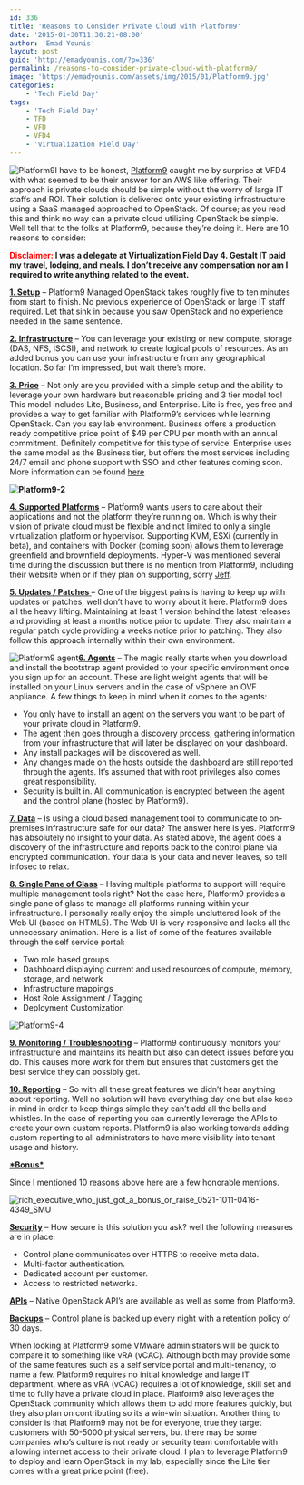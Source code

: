 ```yaml
---
id: 336
title: 'Reasons to Consider Private Cloud with Platform9'
date: '2015-01-30T11:30:21-08:00'
author: 'Emad Younis'
layout: post
guid: 'http://emadyounis.com/?p=336'
permalink: /reasons-to-consider-private-cloud-with-platform9/
image: 'https://emadyounis.com/assets/img/2015/01/Platform9.jpg'
categories:
    - 'Tech Field Day'
tags:
    - 'Tech Field Day'
    - TFD
    - VFD
    - VFD4
    - 'Virtualization Field Day'
---
```


![Platform9](https://emadyounis.com/assets/img/2015/01/Platform9.jpg?resize=254%2C147)I have to be honest, [Platform9](http://platform9.com/) caught me by surprise at VFD4 with what seemed to be their answer for an AWS like offering. Their approach is private clouds should be simple without the worry of large IT staffs and ROI. Their solution is delivered onto your existing infrastructure using a SaaS managed approached to OpenStack. Of course; as you read this and think no way can a private cloud utilizing OpenStack be simple. Well tell that to the folks at Platform9, because they’re doing it. Here are 10 reasons to consider:

**<span style="color: #ff0000;">Disclaimer:</span> I was a delegate at Virtualization Field Day 4. Gestalt IT paid my travel, lodging, and meals. I don’t receive any compensation nor am I required to write anything related to the event.**

<span style="text-decoration: underline;">**1. Setup**</span> – Platform9 Managed OpenStack takes roughly five to ten minutes from start to finish. No previous experience of OpenStack or large IT staff required. Let that sink in because you saw OpenStack and no experience needed in the same sentence.

<span style="text-decoration: underline;">**2. Infrastructure**</span> – You can leverage your existing or new compute, storage (DAS, NFS, ISCSI), and network to create logical pools of resources. As an added bonus you can use your infrastructure from any geographical location. So far I’m impressed, but wait there’s more.

<span style="text-decoration: underline;">**3. Price**</span> – Not only are you provided with a simple setup and the ability to leverage your own hardware but reasonable pricing and 3 tier model too! This model includes Lite, Business, and Enterprise. Lite is free, yes free and provides a way to get familiar with Platform9’s services while learning OpenStack. Can you say lab environment. Business offers a production ready competitive price point of $49 per CPU per month with an annual commitment. Definitely competitive for this type of service. Enterprise uses the same model as the Business tier, but offers the most services including 24/7 email and phone support with SSO and other features coming soon. More information can be found [here](http://platform9.com/product/pricing.html)

**![Platform9-2](https://emadyounis.com/assets/img/2015/01/Platform9-2.jpg?resize=487%2C292)**

**<span style="text-decoration: underline;">4. Supported Platforms</span>** – Platform9 wants users to care about their applications and not the platform they’re running on. Which is why their vision of private cloud must be flexible and not limited to only a single virtualization platform or hypervisor. Supporting KVM, ESXi (currently in beta), and containers with Docker (coming soon) allows them to leverage greenfield and brownfield deployments. Hyper-V was mentioned several time during the discussion but there is no mention from Platform9, including their website when or if they plan on supporting, sorry [Jeff](https://twitter.com/agnostic_node1).

<span style="text-decoration: underline;">**5. Updates / Patches** </span>– One of the biggest pains is having to keep up with updates or patches, well don’t have to worry about it here. Platform9 does all the heavy lifting. Maintaining at least 1 version behind the latest releases and providing at least a months notice prior to update. They also maintain a regular patch cycle providing a weeks notice prior to patching. They also follow this approach internally within their own environment.

![Platform9 agent](https://emadyounis.com/assets/img/2015/01/Platform9-agent.jpg?resize=176%2C71)<span style="text-decoration: underline;">**6. Agents**</span> – The magic really starts when you download and install the bootstrap agent provided to your specific environment once you sign up for an account. These are light weight agents that will be installed on your Linux servers and in the case of vSphere an OVF appliance. A few things to keep in mind when it comes to the agents:

- You only have to install an agent on the servers you want to be part of your private cloud in Platform9.
- The agent then goes through a discovery process, gathering information from your infrastructure that will later be displayed on your dashboard.
- Any install packages will be discovered as well.
- Any changes made on the hosts outside the dashboard are still reported through the agents. It’s assumed that with root privileges also comes great responsibility.
- Security is built in. All communication is encrypted between the agent and the control plane (hosted by Platform9).

<span style="text-decoration: underline;">**7. Data**</span> – Is using a cloud based management tool to communicate to on-premises infrastructure safe for our data? The answer here is yes. Platform9 has absolutely no insight to your data. As stated above, the agent does a discovery of the infrastructure and reports back to the control plane via encrypted communication. Your data is your data and never leaves, so tell infosec to relax.

<span style="text-decoration: underline;">**8. Single Pane of Glass**</span> – Having multiple platforms to support will require multiple management tools right? Not the case here, Platform9 provides a single pane of glass to manage all platforms running within your infrastructure. I personally really enjoy the simple uncluttered look of the Web UI (based on HTML5). The Web UI is very responsive and lacks all the unnecessary animation. Here is a list of some of the features available through the self service portal:

- Two role based groups
- Dashboard displaying current and used resources of compute, memory, storage, and network
- Infrastructure mappings
- Host Role Assignment / Tagging
- Deployment Customization

![Platform9-4](https://emadyounis.com/assets/img/2015/01/Platform9-4.jpg?resize=1024%2C210)

**<span style="text-decoration: underline;">9. Monitoring / Troubleshooting</span>** – Platform9 continuously monitors your infrastructure and maintains its health but also can detect issues before you do. This causes more work for them but ensures that customers get the best service they can possibly get.

<span style="text-decoration: underline;">**10. Reporting**</span> – So with all these great features we didn’t hear anything about reporting. Well no solution will have everything day one but also keep in mind in order to keep things simple they can’t add all the bells and whistles. In the case of reporting you can currently leverage the APIs to create your own custom reports. Platform9 is also working towards adding custom reporting to all administrators to have more visibility into tenant usage and history.

<span style="text-decoration: underline;">**\*Bonus\***</span>

Since I mentioned 10 reasons above here are a few honorable mentions.

![rich_executive_who_just_got_a_bonus_or_raise_0521-1011-0416-4349_SMU](https://emadyounis.com/assets/img/2015/01/rich_executive_who_just_got_a_bonus_or_raise_0521-1011-0416-4349_SMU.jpg?resize=150%2C144)

<span style="text-decoration: underline;">**Security**</span> – How secure is this solution you ask? well the following measures are in place:

- Control plane communicates over HTTPS to receive meta data.
- Multi-factor authentication.
- Dedicated account per customer.
- Access to restricted networks.

<span style="text-decoration: underline;">**APIs**</span> – Native OpenStack API’s are available as well as some from Platform9.

<span style="text-decoration: underline;">**Backups**</span> – Control plane is backed up every night with a retention policy of 30 days.

When looking at Platform9 some VMware administrators will be quick to compare it to something like vRA (vCAC). Although both may provide some of the same features such as a self service portal and multi-tenancy, to name a few. Platform9 requires no initial knowledge and large IT department, where as vRA (vCAC) requires a lot of knowledge, skill set and time to fully have a private cloud in place. Platform9 also leverages the OpenStack community which allows them to add more features quickly, but they also plan on contributing so its a win-win situation. Another thing to consider is that Platform9 may not be for everyone, true they target customers with 50-5000 physical servers, but there may be some companies who’s culture is not ready or security team comfortable with allowing internet access to their private cloud. I plan to leverage Platform9 to deploy and learn OpenStack in my lab, especially since the Lite tier comes with a great price point (free).
